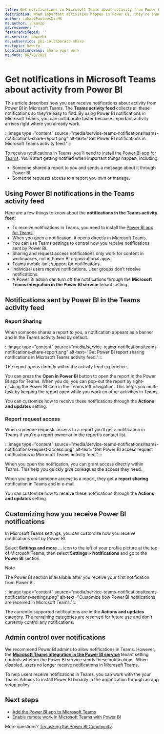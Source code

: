 ```yaml
---
title: Get notifications in Microsoft Teams about activity from Power BI
description: When important activities happen in Power BI, they're shown in the Microsoft Teams activity feed.
author: LukaszPawlowski-MS
ms.author: lukaszp
ms.reviewer: ''
featuredvideoid: ''
ms.service: powerbi
ms.subservice: pbi-collaborate-share
ms.topic: how-to
LocalizationGroup: Share your work
ms.date: 06/28/2021
---
```


# Get notifications in Microsoft Teams about activity from Power BI

This article describes how you can receive notifications about activity from Power BI in Microsoft Teams. The **Teams activity feed** collects all these notifications so they're easy to find. By using Power BI notifications in Microsoft Teams, you can collaborate faster because important activity arrives right where you already work.

:::image type="content" source="media/service-teams-notifications/teams-notifications-share-report.png" alt-text="Get Power BI notifications in Microsoft Teams activity feed.":::

To receive notifications in Teams, you’ll need to install the [Power BI app for Teams](service-microsoft-teams-app.md). You’ll start getting notified when important things happen, including:
- Someone shared a report to you and sends a message about it through Power BI.
- Someone requests access to a report you own or manage. 

## Using Power BI notifications in the Teams activity feed

Here are a few things to know about the **notifications in the Teams activity feed**:

- To receive notifications in Teams, you need to install the [Power BI app for Teams](service-microsoft-teams-app.md).
- When you open a notification, it opens directly in Microsoft Teams.
- You can use Teams settings to control how you receive notifications sent by Power BI.
- Sharing and request access notifications only work for content in workspaces, not in Power BI organizational apps.
- Teams mobile isn’t support for notifications.
- Individual users receive notifications. User groups don’t receive notifications. 
- A Power BI admin can turn off the notifications through the **Microsoft Teams integration in the Power BI service** tenant setting.

## Notifications sent by Power BI in the Teams activity feed

### Report Sharing

When someone shares a report to you, a notification appears as a banner and in the Teams activity feed by default.

:::image type="content" source="media/service-teams-notifications/teams-notifications-share-report.png" alt-text="Get Power BI report sharing notifications in Microsoft Teams activity feed.":::

The report opens directly within the activity feed experience. 

You can press the **Open in Power BI** button to open the report in the Power BI app for Teams. When you do, you can pop-out the report by right-clicking the Power BI icon in the Teams left navigation. This helps you multi-task by keeping the report open while you work on other activities in Teams.

You can customize how to receive these notifications through the **Actions and updates** setting.

### Report request access

When someone requests access to a report you'll get a notification in Teams if you're a report owner or in the report's contact list. 

:::image type="content" source="media/service-teams-notifications/teams-notifications-request-access.png" alt-text="Get Power BI access request notifications in Microsoft Teams activity feed.":::


When you open the notification, you can grant access directly within Teams. This help you quickly give colleagues the access they need.

When you grant someone access to a report, they get a **report sharing** notification in Teams and in e-mail.

You can customize how to receive these notifications through the **Actions and updates** setting.

## Customizing how you receive Power BI notifications
In Microsoft Teams settings, you can customize how you receive notifications sent by Power BI.

Select **Settings and more ...** icon to the left of your profile picture at the top of Microsoft Teams, then select **Settings > Notifications** and go to the **Power BI** section.

> [!NOTE]
> The Power BI section is available after you receive your first notification from Power BI.

:::image type="content" source="media/service-teams-notifications/teams-notifications-settings.png" alt-text="Customize how Power BI notifications are received in Microsoft Teams.":::

The currently supported notifications are in the **Actions and updates** category. The remaining categories are reserved for future use and don't currently control any notifications. 

## Admin control over notifications 

We recommend Power BI admins to allow notifications in Teams. However, the [**Microsoft Teams integration in the Power BI service**](../admin/service-admin-portal.md#microsoft-teams-integration-in-the-power-bi-service) tenant setting controls whether the Power BI service sends these notifications. When disabled, users no longer receive notifications in Microsoft Teams. 

To help users receive notifications in Teams, you can work with the your Teams Admins to install Power BI broadly in the organization through an app setup policy.

## Next steps

- [Add the Power BI app to Microsoft Teams](service-microsoft-teams-app.md)
- [Enable remote work in Microsoft Teams with Power BI](service-collaborate-microsoft-teams.md)

More questions? [Try asking the Power BI Community](https://community.powerbi.com/).
